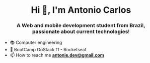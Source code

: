 <h1 align="center">Hi 👋, I'm Antonio Carlos</h1>
<h3 align="center">A Web and mobile development student from Brazil, passionate about current technologies!</h3>


- :books: Computer engineering
- 🚀 BootCamp GoStack 11 - Rocketseat
- 📫 How to reach me **antonie.dev@gmail.com**







